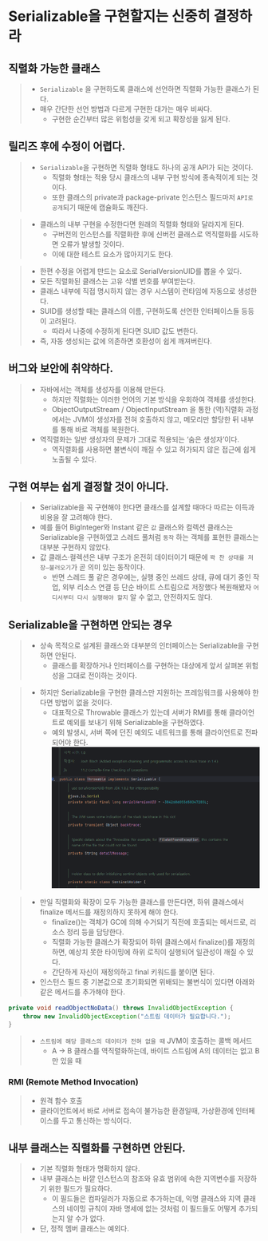 # Serializable을 구현할지는 신중히 결정하라
## 직렬화 가능한 클래스
> - `Serializable` 을 구현하도록 클래스에 선언하면 직렬화 가능한 클래스가 된다.
> - 매우 간단한 선언 방법과 다르게 구현한 대가는 매우 비싸다.
>   - 구현한 순간부터 많은 위험성을 갖게 되고 확장성을 잃게 된다.

## 릴리즈 후에 수정이 어렵다.
> - `Serializable`을 구현하면 직렬화 형태도 하나의 공개 API가 되는 것이다.
>   - 직렬화 형태는 적용 당시 클래스의 내부 구현 방식에 종속적이게 되는 것이다.
>   - 또한 클래스의 private과 package-private 인스턴스 필드마저 `API로 공개`되기 때문에 캡슐화도 깨진다.

> - 클래스의 내부 구현을 수정한다면 원래의 직렬화 형태와 달라지게 된다.
>   - 구버전의 인스턴스를 직렬화한 후에 신버전 클래스로 역직렬화를 시도하면 오류가 발생할 것이다.
>   - 이에 대한 테스트 요소가 많아지기도 한다.

> - 한편 수정을 어렵게 만드는 요소로 SerialVersionUID를 뽑을 수 있다.
> - 모든 직렬화된 클래스는 고유 식별 번호를 부여받는다.
> - 클래스 내부에 직접 명시하지 않는 경우 시스템이 런타임에 자동으로 생성한다.
> - SUID를 생성할 때는 클래스의 이름, 구현하도록 선언한 인터페이스들 등등이 고려된다.
>   - 따라서 나중에 수정하게 된다면 SUID 값도 변한다.
> - 즉, 자동 생성되는 값에 의존하면 호환성이 쉽게 깨져버린다.

## 버그와 보안에 취약하다.
> - 자바에서는 객체를 생성자를 이용해 만든다.
>   - 하지만 직렬화는 이러한 언어의 기본 방식을 우회하여 객체를 생성한다.
>   - ObjectOutputStream / ObjectInputStream 을 통한 (역)직렬화 과정에서는 JVM이 생성자를 전혀 호출하지 않고, 메모리만 할당한 뒤 내부를 통해 바로 객체를 복원한다.
> - 역직렬화는 일반 생성자의 문제가 그대로 적용되는 ‘숨은 생성자’이다.
>   - 역직렬화를 사용하면 불변식이 깨질 수 있고 허가되지 않은 접근에 쉽게 노출될 수 있다.

## 구현 여부는 쉽게 결정할 것이 아니다.
> - Serializable을 꼭 구현해야 한다면 클래스를 설계할 때마다 따르는 이득과 비용을 잘 고려해야 한다.
> - 예를 들어 BigInteger와 Instant 같은 `값` 클래스와 컬렉션 클래스는 Serializable을 구현하였고 스레드 풀처럼 `동작` 하는 객체를 표현한 클래스는 대부분 구현하지 않았다.
> - 값 클래스·컬렉션은 내부 구조가 온전히 데이터이기 때문에 `꽉 찬 상태를 저장–불러오기`가 곧 의미 있는 동작이다.
>   - 반면 스레드 풀 같은 경우에는, 실행 중인 쓰레드 상태, 큐에 대기 중인 작업, 외부 리소스 연결 등 단순 바이트 스트림으로 저장했다 복원해봤자 `어디서부터 다시 실행해야 할지` 알 수 없고, 안전하지도 않다.

## Serializable을 구현하면 안되는 경우
> - 상속 목적으로 설계된 클래스와 대부분의 인터페이스는 Serializable을 구현하면 안된다.
>   - 클래스를 확장하거나 인터페이스를 구현하는 대상에게 앞서 살펴본 위험성을 그대로 전이하는 것이다.

> - 하지만 Serializable을 구현한 클래스만 지원하는 프레임워크를 사용해야 한다면 방법이 없을 것이다.
>   - 대표적으로 Throwable 클래스가 있는데 서버가 RMI를 통해 클라이언트로 예외를 보내기 위해 Serializable을 구현하였다.
>   - 예외 발생시, 서버 쪽에 던진 예외도 네트워크를 통해 클라이언트로 전파되어야 한다.
![img.png](img.png)

> - 만일 직렬화와 확장이 모두 가능한 클래스를 만든다면, 하위 클래스에서 finalize 메서드를 재정의하지 못하게 해야 한다.
>   - finalize()는 객체가 GC에 의해 수거되기 직전에 호출되는 메서드로, 리소스 정리 등을 담당한다.
>   - 직렬화 가능한 클래스가 확장되어 하위 클래스에서 finalize()를 재정의하면, 예상치 못한 타이밍에 하위 로직이 실행되어 일관성이 깨질 수 있다.
>   - 간단하게 자신이 재정의하고 final 키워드를 붙이면 된다.
> - 인스턴스 필드 중 기본값으로 초기화되면 위배되는 불변식이 있다면 아래와 같은 메서드를 추가해야 한다.
```java
private void readObjectNoData() throws InvalidObjectException {
    throw new InvalidObjectException("스트림 데이터가 필요합니다.");
}
```
> - `스트림에 해당 클래스의 데이터가 전혀 없을 때` JVM이 호출하는 콜백 메서드
>   - A → B 클래스를 역직렬화하는데, 바이트 스트림에 A의 데이터는 없고 B만 있을 때

### RMI (Remote Method Invocation)
> - 원격 함수 호출
> - 클라이언트에서 바로 서버로 접속이 불가능한 환경일때, 가상환경에 인터페이스를 두고 통신하는 방식이다.

## 내부 클래스는 직렬화를 구현하면 안된다.
> - 기본 직렬화 형태가 명확하지 않다.
> - 내부 클래스는 바깥 인스턴스의 참조와 유효 범위에 속한 지역변수를 저장하기 위한 필드가 필요하다.
>   - 이 필드들은 컴파일러가 자동으로 추가하는데, 익명 클래스와 지역 클래스의 네이밍 규칙이 자바 명세에 없는 것처럼 이 필드들도 어떻게 추가되는지 알 수가 없다.
> - 단, 정적 멤버 클래스는 예외다.

